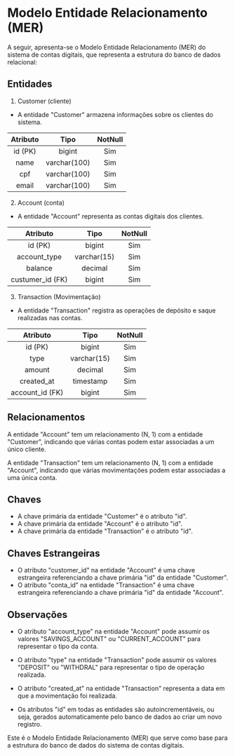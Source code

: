 # Modelo Entidade Relacionamento (MER)
A seguir, apresenta-se o Modelo Entidade Relacionamento (MER) do sistema de contas digitais, que representa a estrutura do banco de dados relacional:

## Entidades
1. Customer (cliente)

- A entidade "Customer" armazena informações sobre os clientes do sistema.

| Atributo |   Tipo       | NotNull |
|:--------:|:------------:|:-------:|
| id (PK)  | bigint       | Sim     |
| name     | varchar(100) | Sim     |
| cpf      | varchar(100) | Sim     |
| email    | varchar(100) | Sim     |

2. Account (conta)
- A entidade "Account" representa as contas digitais dos clientes.

| Atributo         |   Tipo      | NotNull |
|:----------------:|:-----------:|:-------:|
| id (PK)          | bigint      | Sim     |
| account_type     | varchar(15) | Sim     |
| balance          | decimal     | Sim     |
| custumer_id (FK) | bigint      | Sim     |

3. Transaction (Movimentação)
- A entidade "Transaction" registra as operações de depósito e saque realizadas nas contas.

| Atributo        |   Tipo      | NotNull |
|:---------------:|:-----------:|:-------:|
| id (PK)         | bigint      | Sim     |
| type            | varchar(15) | Sim     |
| amount          | decimal     | Sim     |
| created_at      | timestamp   | Sim     |
| account_id (FK) | bigint      | Sim     |

## Relacionamentos
A entidade "Account" tem um relacionamento (N, 1) com a entidade "Customer", indicando que várias contas podem estar associadas a um único cliente.

A entidade "Transaction" tem um relacionamento (N, 1) com a entidade "Account", indicando que várias movimentações podem estar associadas a uma única conta.

## Chaves
- A chave primária da entidade "Customer" é o atributo "id".
- A chave primária da entidade "Account" é o atributo "id".
- A chave primária da entidade "Transaction" é o atributo "id".

## Chaves Estrangeiras
- O atributo "customer_id" na entidade "Account" é uma chave estrangeira referenciando a chave primária "id" da entidade "Customer".
- O atributo "conta_id" na entidade "Transaction" é uma chave estrangeira referenciando a chave primária "id" da entidade "Account".

## Observações
- O atributo "account_type" na entidade "Account" pode assumir os valores "SAVINGS_ACCOUNT" ou "CURRENT_ACCOUNT" para representar o tipo da conta. 

- O atributo "type" na entidade "Transaction" pode assumir os valores "DEPOSIT" ou "WITHDRAL" para representar o tipo de operação realizada.

- O atributo "created_at" na entidade "Transaction" representa a data em que a movimentação foi realizada.

- Os atributos "id" em todas as entidades são autoincrementáveis, ou seja, gerados automaticamente pelo banco de dados ao criar um novo registro.

Este é o Modelo Entidade Relacionamento (MER) que serve como base para a estrutura do banco de dados do sistema de contas digitais.